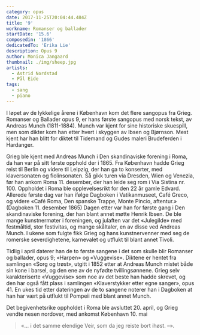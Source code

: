 ```yaml
---
category: opus
date: 2017-11-25T20:04:44.484Z
title: '9'
workname: Romanser og ballader
startDate: '15.6'
composedin: '1866'
dedicatedTo: 'Erika Lie'
description: Opus 9
author: Monica Jangaard
thumbnail: ./img/sheep.jpg
artists:
  - Astrid Nordstad
  - Pål Eide
tags:
  - sang
  - piano
---
```

I løpet av de lykkelige årene i København kom det flere sangopus fra Grieg. Romanser og Ballader opus 9, er hans første sangopus med norsk tekst, av Andreas Munch (1811-1884). Munch var kjent for sine historiske skuespill, men som dikter kom han etter hvert i skyggen av Ibsen og Bjørnson. Mest kjent har han blitt for diktet til Tidemand og Gudes maleri Brudeferden i Hardanger.

Grieg ble kjent med Andreas Munch i Den skandinaviske forening i Roma, da han var på sitt første opphold der i 1865. Fra København hadde Grieg reist til Berlin og videre til Leipzig, der han ga to konserter, med klaversonaten og fiolinsonaten. Så gikk turen via Dresden, Wien og Venezia, før han ankom Roma 11. desember, der han leide seg rom i Via Sistina nr. 100. Oppholdet i Roma ble opplevelsesrikt for den 22 år gamle Edvard. Allerede første dag var han ifølge Dagboken i Vatikanmuseet, Café Greco, og videre «Café Roma, Den spanske Trappe, Monte Pincio, aftentur.» (Dagboken 11. desember 1865)
Dagen etter var han for første gang i Den skandinaviske forening, der han blant annet møtte Henrik Ibsen. De ble mange kunstnermøter i foreningen, og julaften var det «Julegilde» med festmåltid, stor festivitas, og mange skåltaler, en av disse ved Andreas Munch. I ukene som fulgte fikk Grieg og hans kunstnervenner med seg de romerske severdighetene, karnevalet og utflukt til blant annet Tivoli.  

Tidlig i april daterer han de to første sangene i det som skulle blir Romanser og ballader, opus 9; «Harpen» og «Vuggevise». Diktene er hentet fra samlingen «Sorg og trøst», utgitt i 1852 etter at Andreas Munch mistet både sin kone i barsel, og den ene av de nyfødte tvillingsønnene. Grieg selv karakteriserte «Vuggevise» som noe av det beste han hadde skrevet, og den har også fått plass i samlingen «Klaverstykker etter egne sanger», opus 41. En ukes tid etter dateringen av de to sangene noterer han i Dagboken at han har vært på utflukt til Pompeii med blant annet Munch.    

Det begivenhetsrike oppholdet i Roma ble avsluttet 20. april, og Grieg vendte nesen nordover, med ankomst København 10. mai

> «… i det samme elendige Veir, som da jeg reiste bort ihøst. –».
